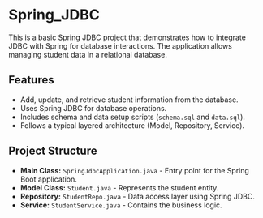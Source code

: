 # Spring_JDBC

This is a basic Spring JDBC project that demonstrates how to integrate JDBC with Spring for database interactions. The application allows managing student data in a relational database.

## Features

- Add, update, and retrieve student information from the database.
- Uses Spring JDBC for database operations.
- Includes schema and data setup scripts (`schema.sql` and `data.sql`).
- Follows a typical layered architecture (Model, Repository, Service).

## Project Structure

- **Main Class:** `SpringJdbcApplication.java` - Entry point for the Spring Boot application.
- **Model Class:** `Student.java` - Represents the student entity.
- **Repository:** `StudentRepo.java` - Data access layer using Spring JDBC.
- **Service:** `StudentService.java` - Contains the business logic.
